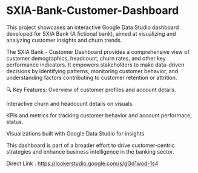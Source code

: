 # SXIA-Bank-Customer-Dashboard
This project showcases an interactive Google Data Studio dashboard developed for SXIA Bank (A fictional bank), aimed at visualizing and analyzing customer insights and churn trends.

The SXIA Bank - Customer Dashboard provides a comprehensive view of customer demographics, headcount, churn rates, and other key performance indicators. It empowers stakeholders to make data-driven decisions by identifying patterns, monitoring customer behavior, and understanding factors contributing to customer retention or attrition.

🔍 Key Features:
Overview of customer profiles and account details.

Interactive churn and headcount details on visuals.

KPIs and metrics for tracking customer behavior and account performace, status.

Visualizations built with Google Data Studio for insights

This dashboard is part of a broader effort to drive customer-centric strategies and enhance business intelligence in the banking sector.

Direct Link : https://lookerstudio.google.com/s/gGd1wod-1s4
